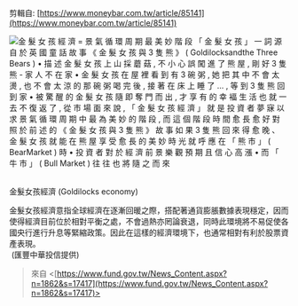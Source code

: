 剪輯自: [https://www.moneybar.com.tw/article/85141](https://www.moneybar.com.tw/article/85141)

![金 髮 女 孩 經 濟 = 景 氣 循 環 周 期 最 美 妙 階 段 「 金 髮 女 孩 」 一 詞 源 自 於 英 國 童 話 故 事 《 金 髮 女 孩 與 3 隻 熊 》 ( Goldilocksandthe Three Bears ) • 描 述 金 髮 女 孩 上 山 採 蘑 菇 , 不 小 心 誤 闖 進 了 熊 屋 , 剛 好 3 隻 熊 - 家 人 不 在 家 • 金 髮 女 孩 在 屋 裡 看 到 有 3 碗 粥 , 她 把 其 中 不 會 太 燙 , 也 不 會 太 涼 的 那 碗 粥 喝 完 後 , 接 著 在 床 上 睡 了 … , 等 到 3 隻 熊 回 到 家 • 被 驚 醒 的 金 髮 女 孩 隨 即 奪 門 而 出 , 才 享 有 的 幸 褔 生 活 也 就 一 去 不 復 返 了 , 從 市 場 面 來 說 , 「 金 髮 女 孩 經 濟 」 就 是 投 資 者 夢 寐 以 求 景 氣 循 環 周 期 中 最 為 美 妙 的 階 段 , 而 這 個 階 段 時 間 愈 長 愈 好 對 照 於 前 述 的 《 金 髮 女 孩 與 3 隻 熊 》 故 事 如 果 3 隻 熊 回 來 得 愈 晚 、 金 髮 女 孩 就 能 在 熊 屋 享 受 愈 長 的 美 妙 時 光 就 呼 應 在 「 熊 市 」 ( BearMarket ) 時 • 投 資 者 對 於 經 濟 前 景 樂 觀 預 期 且 信 心 高 漲 • 而 「 牛 市 」 ( Bull Market ) 往 往 也 將 隨 之 而 來 ](Exported%20image%2020241106113549-0.png)

   
金髮女孩經濟 (Goldilocks economy)
   

金髮女孩經濟意指全球經濟在逐漸回暖之際，搭配著通貨膨脹數據表現穩定，因而使得經濟目前位於相對平衡之處，不會過熱亦罔論衰退，同時此環境將不易促使各國央行進行升息等緊縮政策。因此在這樣的經濟環境下，也通常相對有利於股票資產表現。  
 (匯豐中華投信提供)
 > 來自 <[https://www.fund.gov.tw/News_Content.aspx?n=1862&s=17417](https://www.fund.gov.tw/News_Content.aspx?n=1862&s=17417)>